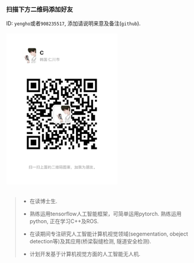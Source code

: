 ### 扫描下方二维码添加好友
ID: `yengho`或者`908235517`, 添加请说明来意及备注(`github`).</br>
</br>
<img src="https://github.com/CYHooo/CYHooo/blob/main/images/wechatQR.jpg" hight="300" width="300"></br>
</br>
> - 在读博士生.
>
> - 熟练运用tensorflow人工智能框架，可简单运用pytorch. 熟练运用python, 正在学习C++及ROS.
>
> - 在读期间专注研究人工智能计算机视觉领域(segementation, obeject detection等)及其应用(桥梁裂缝检测, 隧道安全检测).
>
> - 计划开发基于计算机视觉方面的人工智能无人机.
